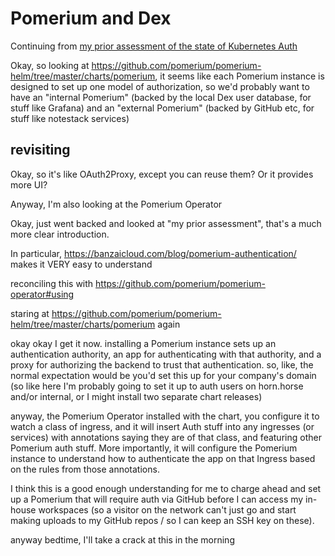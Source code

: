 # Pomerium and Dex

Continuing from [my prior assessment of the state of Kubernetes Auth](03f16164-12f0-48ac-9883-8923a229393a.md)

Okay, so looking at https://github.com/pomerium/pomerium-helm/tree/master/charts/pomerium, it seems like each Pomerium instance is designed to set up one model of authorization, so we'd probably want to have an "internal Pomerium" (backed by the local Dex user database, for stuff like Grafana) and an "external Pomerium" (backed by GitHub etc, for stuff like notestack services)

## revisiting

Okay, so it's like OAuth2Proxy, except you can reuse them? Or it provides more UI?

Anyway, I'm also looking at the Pomerium Operator

Okay, just went backed and looked at "my prior assessment", that's a much more clear introduction.

In particular, https://banzaicloud.com/blog/pomerium-authentication/ makes it VERY easy to understand

reconciling this with https://github.com/pomerium/pomerium-operator#using

staring at https://github.com/pomerium/pomerium-helm/tree/master/charts/pomerium again

okay okay I get it now. installing a Pomerium instance sets up an authentication authority, an app for authenticating with that authority, and a proxy for authorizing the backend to trust that authentication. so, like, the normal expectation would be you'd set this up for your company's domain (so like here I'm probably going to set it up to auth users on horn.horse and/or internal, or I might install two separate chart releases)

anyway, the Pomerium Operator installed with the chart, you configure it to watch a class of ingress, and it will insert Auth stuff into any ingresses (or services) with annotations saying they are of that class, and featuring other Pomerium auth stuff. More importantly, it will configure the Pomerium instance to understand how to authenticate the app on that Ingress based on the rules from those annotations.

I think this is a good enough understanding for me to charge ahead and set up a Pomerium that will require auth via GitHub before I can access my in-house workspaces (so a visitor on the network can't just go and start making uploads to my GitHub repos / so I can keep an SSH key on these).

anyway bedtime, I'll take a crack at this in the morning
